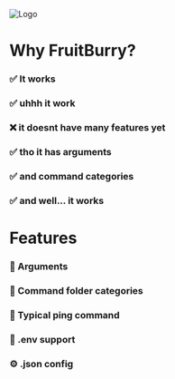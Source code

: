 ![Logo](https://i.ibb.co/sPtN580/fb-banner.png)
<br>

# Why FruitBurry?
### ✅ It works
### ✅ uhhh it work
### ❌ it doesnt have many features yet
### ✅ tho it has arguments
### ✅ and command categories
### ✅ and well... it works

# Features
### 💫 Arguments 
### 📁 Command folder categories
### 📀 Typical ping command
### 🤫 .env support
### ⚙ .json config
